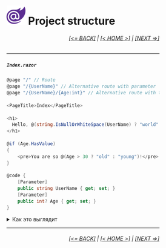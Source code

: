 <div style="width:80%; margin-left:10%;">

# <img src="./images/blazor_logo_transparent.png " width="50" /> Project structure

<div style="text-align:right;">

###### [[<= BACK]](03.4.md) | [[< HOME >]](00.1.md) | [[NEXT =>]](04.md)

</div>

---

##### `Index.razor`

```csharp
@page "/" // Route
@page "/{UserName}" // Alternative route with parameter
@page "/{UserName}/{Age:int}" // Alternative route with type constrained parameter

<PageTitle>Index</PageTitle>

<h1>
  Hello, @(string.IsNullOrWhiteSpace(UserName) ? "world" : UserName)!
</h1>

@if (Age.HasValue)
{
    <pre>You are so @(Age > 30 ? "old" : "young")!</pre>
}

@code {
    [Parameter]
    public string UserName { get; set; }
    [Parameter]
    public int? Age { get; set; }
}
```

<details>
  <summary>Как это выглядит</summary>

<img src="./images/hello_w.png " width="800" />
<br>

<img src="./images/hello_u.png " width="800" />
<br>

<img src="./images/hello_u_a.png " width="800" />

</details>

---

<div style="text-align:right;">

###### [[<= BACK]](03.4.md) | [[< HOME >]](00.1.md) | [[NEXT =>]](04.md)

</div>

</div>
